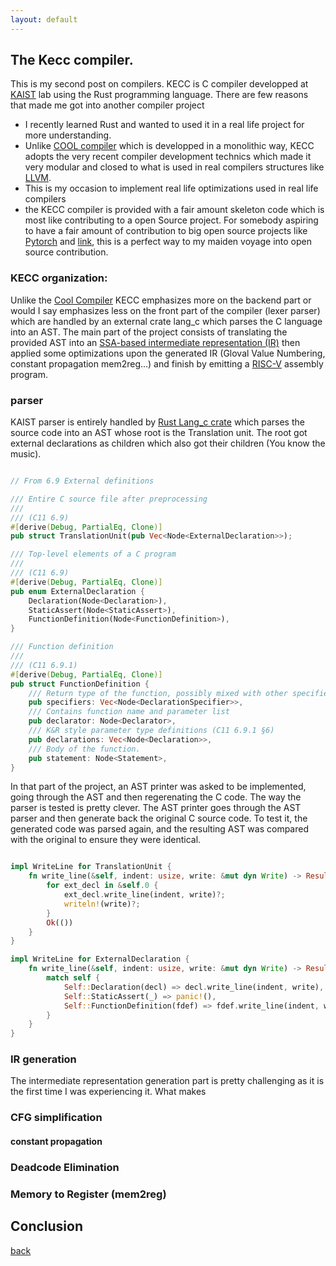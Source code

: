 ```yaml
---
layout: default
---
```


## The Kecc compiler.
This is my second post on compilers. 
KECC is C compiler developped at [KAIST](https://www.kaist.ac.kr/en/) lab using the Rust programming language. There are few reasons that made me got into another compiler project 
* I recently learned Rust and wanted to used it in a real life project for more understanding.
* Unlike [COOL compiler](./cool-compiler.md) which is developped in a monolithic way, KECC adopts the very recent compiler development technics which made it very modular and closed to what is used in real compilers structures like [LLVM](https://llvm.org/).
* This is my occasion to implement real life optimizations used in real life compilers
* the KECC compiler is provided with a fair amount skeleton code which is most like 
contributing to a open Source project. For somebody aspiring to have a fair
amount of contribution to big open source projects like [Pytorch](https://github.com/pytorch/pytorch) and [link](LLVM),
this is a perfect way to my maiden voyage into open source contribution.

### KECC organization:
Unlike the [Cool Compiler](./cool-compiler.md) KECC emphasizes more on the backend part or would I say emphasizes less on the front part 
of the compiler (lexer parser) which are handled by an external crate lang_c which parses the C
language into an AST. The main part of the project consists of translating the 
provided AST into an [SSA-based intermediate representation (IR)](https://en.wikipedia.org/wiki/Static_single-assignment_form) 
then applied some optimizations upon the generated IR (Gloval Value Numbering, constant propagation mem2reg...) 
and finish by emitting a [RISC-V](https://fr.wikipedia.org/wiki/RISC-V) assembly program.

### parser
KAIST parser is entirely handled by [Rust Lang_c crate](https://crates.io/crates/lang-c) which parses the source code into an AST whose root is the Translation unit. The root got external declarations as children which also got their children (You know the music).

```Rust 

// From 6.9 External definitions

/// Entire C source file after preprocessing
///
/// (C11 6.9)
#[derive(Debug, PartialEq, Clone)]
pub struct TranslationUnit(pub Vec<Node<ExternalDeclaration>>);

/// Top-level elements of a C program
///
/// (C11 6.9)
#[derive(Debug, PartialEq, Clone)]
pub enum ExternalDeclaration {
    Declaration(Node<Declaration>),
    StaticAssert(Node<StaticAssert>),
    FunctionDefinition(Node<FunctionDefinition>),
}

/// Function definition
///
/// (C11 6.9.1)
#[derive(Debug, PartialEq, Clone)]
pub struct FunctionDefinition {
    /// Return type of the function, possibly mixed with other specifiers
    pub specifiers: Vec<Node<DeclarationSpecifier>>,
    /// Contains function name and parameter list
    pub declarator: Node<Declarator>,
    /// K&R style parameter type definitions (C11 6.9.1 §6)
    pub declarations: Vec<Node<Declaration>>,
    /// Body of the function.
    pub statement: Node<Statement>,
}

```
In that part of the project, an AST printer was asked to be implemented, going through the AST and then regerenating the C code. The way the parser is tested is pretty clever. The AST printer goes through the AST parser and then generate back the original C source code. To test it, the generated code was parsed again, and the resulting AST was compared with the original to ensure they were identical.

```Rust 

impl WriteLine for TranslationUnit {
    fn write_line(&self, indent: usize, write: &mut dyn Write) -> Result<()> {
        for ext_decl in &self.0 {
            ext_decl.write_line(indent, write)?;
            writeln!(write)?;
        }
        Ok(())
    }
}

impl WriteLine for ExternalDeclaration {
    fn write_line(&self, indent: usize, write: &mut dyn Write) -> Result<()> {
        match self {
            Self::Declaration(decl) => decl.write_line(indent, write),
            Self::StaticAssert(_) => panic!(),
            Self::FunctionDefinition(fdef) => fdef.write_line(indent, write),
        }
    }
}

```

### IR generation
The intermediate representation generation part is pretty challenging as it is the first time I was experiencing it. What makes 
### CFG simplification
#### constant propagation
### Deadcode Elimination
### Memory to Register (mem2reg) 

## Conclusion



[back](./)
